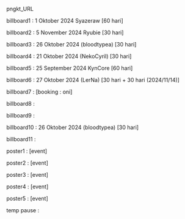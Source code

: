 pngkt_URL


billboard1 : 1 Oktober 2024 Syazeraw [60 hari]

billboard2 : 5 November 2024 Ryubie [30 hari] 

billboard3 : 26 Oktober 2024 (bloodtypea) [30 hari]

billboard4 : 21 Oktober 2024 (NekoCyril) [30 hari]

billboard5 : 25 September 2024 KynCore [60 hari]

billboard6 : 27 Oktober 2024 (LerNa) [30 hari + 30 hari (2024/11/14)] 

billboard7 : [booking : oni]

billboard8 : 

billboard9 : 

billboard10 : 26 Oktober 2024 (bloodtypea) [30 hari]

billboard11 : 

poster1 : [event]

poster2 : [event]

poster3 : [event]

poster4 : [event]

poster5 : [event]

temp pause : 
